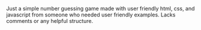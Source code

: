 Just a simple number guessing game made with user friendly html, css, and javascript from someone who needed user friendly examples. Lacks comments or any helpful structure.
